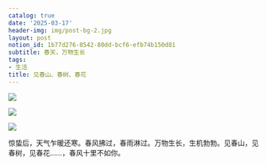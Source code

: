 ```yaml
---
catalog: true
date: '2025-03-17'
header-img: img/post-bg-2.jpg
layout: post
notion_id: 1b77d276-8542-80dd-bcf6-efb74b150d81
subtitle: 春天，万物生长
tags:
- 生活
title: 见春山、春树、春花
---
```


![](https://prod-files-secure.s3.us-west-2.amazonaws.com/5e11c35f-1dd6-416f-868e-8acb8013660f/db7471f9-071b-4e9a-a12e-7f70ebbda5fa/1000029962.jpg?X-Amz-Algorithm=AWS4-HMAC-SHA256&X-Amz-Content-Sha256=UNSIGNED-PAYLOAD&X-Amz-Credential=ASIAZI2LB4662UIHXTYO%2F20250318%2Fus-west-2%2Fs3%2Faws4_request&X-Amz-Date=20250318T124308Z&X-Amz-Expires=3600&X-Amz-Security-Token=IQoJb3JpZ2luX2VjEAQaCXVzLXdlc3QtMiJHMEUCIE1NsFEuqDMgF4ADfxVZH8bXkpy3qwMpG0KwJrrEzuoBAiEAj2nluQgmLE%2BSrZ8cqM2QrzrdqYb8WCjjK2jfZvlofAMq%2FwMIXRAAGgw2Mzc0MjMxODM4MDUiDEQ1e9JAlH4USuO%2FSircAyVce7HcVt7%2Fvsfn0O%2FBacEqqKaI9g0ORAEWDxE2lGcd8xJ%2FyodvdD6dEpFY8onhZBNpujeixVtDXvp4tQgJGgqjLL4wH6wBsZhl3eSnXzT6kUiOvc9zFrG2HICN8UjpHIb6457I00JYj12xctF3KL7VWCvLJwzFC%2BYIRZQ0bCyxQ0wwj5YlkxF3YeMRuAF4jiPk%2BYtYa192hE8zNMpwuiPnDJnUoGVE8YGyyn0%2FrlT0qA11mAxdPNA1IbyuSXQLvjNiBn1xiD0KGXyyZa7B%2BBKfdaQBUVHdZ1KvpQKK%2FxxJxyIcxMQRlpdLvrj9A9bYr3%2Ff%2Fqq8%2B6AfaYX0rycaTlZJTfFl%2FJLI%2FVHdvKPEpNPLdsyQAqpLV4U5MZxn7eSFRg9C9h5hfi%2BCoJpqfxgUYTS%2BRz4alYqFlRWOK1WjK7n7BHXo9Vfq6St2eDui%2FAb5u9ptzCqcNj66bCWCq1di6NkmA8%2F2VS0MbN0UovS0iWCGVgI4MJtbGac7pQwiaJf38rSGwl%2BC%2BQArJaifSWtnPfMR1gX5Iv98cjsB0CRut%2BhQ7S9TUB5wZ6yRU%2FKVo04XqQ1kMQrJHr4D0TGNkEvVcfkpaGJr%2BR%2BcOaji5wSdjfWiqMAEz4S2YBaaK7wqMO%2Bz5b4GOqUBYRnRO85SrfYID5hVcRqxiIFyX9cPHhlJc3oEY5MEZuCGuHwkgW9Y7VCAbiPtI%2FvU72mre2s8YYxhbFhnmm0WeMCyyJxaQQaMbpSpMAzztn%2B%2Fk1Dk6XUzl9bbPbBAaU0CpM3wc4%2B9uuA%2BIS7iPa6RgHr7P60T7tk9bms1Y5mP0GXUHHo5xhUs%2Fn8uM7aVvLrEZDqU4EQ0tut7j%2FFXeJaV0eTx123R&X-Amz-Signature=3c20d1e189ca3aba0c2bef3bfb3876c2ea648b8c3e14fbb81538a518f1670412&X-Amz-SignedHeaders=host&x-id=GetObject)


![](https://prod-files-secure.s3.us-west-2.amazonaws.com/5e11c35f-1dd6-416f-868e-8acb8013660f/fd9b3ba2-f499-4642-a863-b443b9519133/1000030068.jpg?X-Amz-Algorithm=AWS4-HMAC-SHA256&X-Amz-Content-Sha256=UNSIGNED-PAYLOAD&X-Amz-Credential=ASIAZI2LB4662UIHXTYO%2F20250318%2Fus-west-2%2Fs3%2Faws4_request&X-Amz-Date=20250318T124308Z&X-Amz-Expires=3600&X-Amz-Security-Token=IQoJb3JpZ2luX2VjEAQaCXVzLXdlc3QtMiJHMEUCIE1NsFEuqDMgF4ADfxVZH8bXkpy3qwMpG0KwJrrEzuoBAiEAj2nluQgmLE%2BSrZ8cqM2QrzrdqYb8WCjjK2jfZvlofAMq%2FwMIXRAAGgw2Mzc0MjMxODM4MDUiDEQ1e9JAlH4USuO%2FSircAyVce7HcVt7%2Fvsfn0O%2FBacEqqKaI9g0ORAEWDxE2lGcd8xJ%2FyodvdD6dEpFY8onhZBNpujeixVtDXvp4tQgJGgqjLL4wH6wBsZhl3eSnXzT6kUiOvc9zFrG2HICN8UjpHIb6457I00JYj12xctF3KL7VWCvLJwzFC%2BYIRZQ0bCyxQ0wwj5YlkxF3YeMRuAF4jiPk%2BYtYa192hE8zNMpwuiPnDJnUoGVE8YGyyn0%2FrlT0qA11mAxdPNA1IbyuSXQLvjNiBn1xiD0KGXyyZa7B%2BBKfdaQBUVHdZ1KvpQKK%2FxxJxyIcxMQRlpdLvrj9A9bYr3%2Ff%2Fqq8%2B6AfaYX0rycaTlZJTfFl%2FJLI%2FVHdvKPEpNPLdsyQAqpLV4U5MZxn7eSFRg9C9h5hfi%2BCoJpqfxgUYTS%2BRz4alYqFlRWOK1WjK7n7BHXo9Vfq6St2eDui%2FAb5u9ptzCqcNj66bCWCq1di6NkmA8%2F2VS0MbN0UovS0iWCGVgI4MJtbGac7pQwiaJf38rSGwl%2BC%2BQArJaifSWtnPfMR1gX5Iv98cjsB0CRut%2BhQ7S9TUB5wZ6yRU%2FKVo04XqQ1kMQrJHr4D0TGNkEvVcfkpaGJr%2BR%2BcOaji5wSdjfWiqMAEz4S2YBaaK7wqMO%2Bz5b4GOqUBYRnRO85SrfYID5hVcRqxiIFyX9cPHhlJc3oEY5MEZuCGuHwkgW9Y7VCAbiPtI%2FvU72mre2s8YYxhbFhnmm0WeMCyyJxaQQaMbpSpMAzztn%2B%2Fk1Dk6XUzl9bbPbBAaU0CpM3wc4%2B9uuA%2BIS7iPa6RgHr7P60T7tk9bms1Y5mP0GXUHHo5xhUs%2Fn8uM7aVvLrEZDqU4EQ0tut7j%2FFXeJaV0eTx123R&X-Amz-Signature=96b6bf705b3c71e7761b941675f75c24f419ef3855627b315f040426a2ba813f&X-Amz-SignedHeaders=host&x-id=GetObject)


![](https://prod-files-secure.s3.us-west-2.amazonaws.com/5e11c35f-1dd6-416f-868e-8acb8013660f/62bccc09-91ec-4bbe-893f-2b312ac2a856/1000030099.jpg?X-Amz-Algorithm=AWS4-HMAC-SHA256&X-Amz-Content-Sha256=UNSIGNED-PAYLOAD&X-Amz-Credential=ASIAZI2LB4662UIHXTYO%2F20250318%2Fus-west-2%2Fs3%2Faws4_request&X-Amz-Date=20250318T124308Z&X-Amz-Expires=3600&X-Amz-Security-Token=IQoJb3JpZ2luX2VjEAQaCXVzLXdlc3QtMiJHMEUCIE1NsFEuqDMgF4ADfxVZH8bXkpy3qwMpG0KwJrrEzuoBAiEAj2nluQgmLE%2BSrZ8cqM2QrzrdqYb8WCjjK2jfZvlofAMq%2FwMIXRAAGgw2Mzc0MjMxODM4MDUiDEQ1e9JAlH4USuO%2FSircAyVce7HcVt7%2Fvsfn0O%2FBacEqqKaI9g0ORAEWDxE2lGcd8xJ%2FyodvdD6dEpFY8onhZBNpujeixVtDXvp4tQgJGgqjLL4wH6wBsZhl3eSnXzT6kUiOvc9zFrG2HICN8UjpHIb6457I00JYj12xctF3KL7VWCvLJwzFC%2BYIRZQ0bCyxQ0wwj5YlkxF3YeMRuAF4jiPk%2BYtYa192hE8zNMpwuiPnDJnUoGVE8YGyyn0%2FrlT0qA11mAxdPNA1IbyuSXQLvjNiBn1xiD0KGXyyZa7B%2BBKfdaQBUVHdZ1KvpQKK%2FxxJxyIcxMQRlpdLvrj9A9bYr3%2Ff%2Fqq8%2B6AfaYX0rycaTlZJTfFl%2FJLI%2FVHdvKPEpNPLdsyQAqpLV4U5MZxn7eSFRg9C9h5hfi%2BCoJpqfxgUYTS%2BRz4alYqFlRWOK1WjK7n7BHXo9Vfq6St2eDui%2FAb5u9ptzCqcNj66bCWCq1di6NkmA8%2F2VS0MbN0UovS0iWCGVgI4MJtbGac7pQwiaJf38rSGwl%2BC%2BQArJaifSWtnPfMR1gX5Iv98cjsB0CRut%2BhQ7S9TUB5wZ6yRU%2FKVo04XqQ1kMQrJHr4D0TGNkEvVcfkpaGJr%2BR%2BcOaji5wSdjfWiqMAEz4S2YBaaK7wqMO%2Bz5b4GOqUBYRnRO85SrfYID5hVcRqxiIFyX9cPHhlJc3oEY5MEZuCGuHwkgW9Y7VCAbiPtI%2FvU72mre2s8YYxhbFhnmm0WeMCyyJxaQQaMbpSpMAzztn%2B%2Fk1Dk6XUzl9bbPbBAaU0CpM3wc4%2B9uuA%2BIS7iPa6RgHr7P60T7tk9bms1Y5mP0GXUHHo5xhUs%2Fn8uM7aVvLrEZDqU4EQ0tut7j%2FFXeJaV0eTx123R&X-Amz-Signature=7947c737c6a9da15016250fc15646b587479f65794258771040683e5f987cfb3&X-Amz-SignedHeaders=host&x-id=GetObject)


惊蛰后，天气乍暖还寒。春风拂过，春雨淋过。万物生长，生机勃勃。见春山，见春树，见春花……，春风十里不如你。